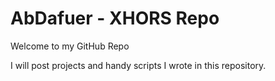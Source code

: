 # AbDafuer - XHORS Repo
Welcome to my GitHub Repo

I will post projects and handy scripts I wrote in this repository.

